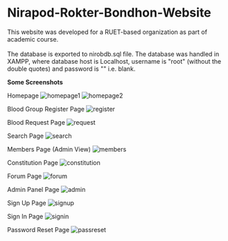 # Nirapod-Rokter-Bondhon-Website
This website was developed for a RUET-based organization as part of academic course.
<br/> <br/>
The database is exported to nirobdb.sql file. The database was handled in XAMPP, where database host is Localhost, username is "root" (without the double quotes) and password is "" i.e. blank.

**Some Screenshots**

Homepage
![homepage1](screenshots/homepage1.png)
![homepage2](screenshots/homepage2.png)

Blood Group Register Page
![register](screenshots/register.png)

Blood Request Page
![request](screenshots/request.png)

Search Page
![search](screenshots/search.png)

Members Page (Admin View)
![members](screenshots/members.png)

Constitution Page
![constitution](screenshots/constitution.png)

Forum Page
![forum](screenshots/forum.png)

Admin Panel Page
![admin](screenshots/admin.png)

Sign Up Page
![signup](screenshots/signup.png)

Sign In Page
![signin](screenshots/signin.png)

Password Reset Page
![passreset](screenshots/passreset.png)
